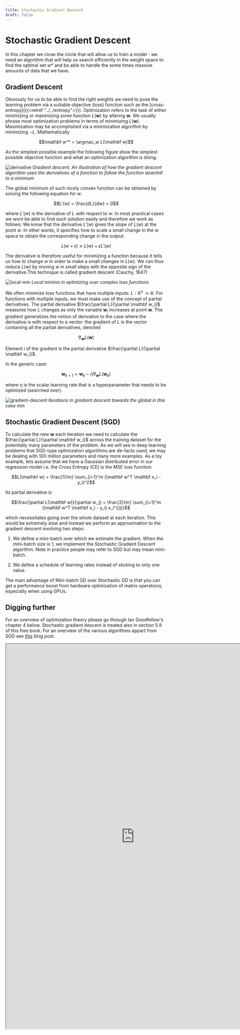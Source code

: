 ```yaml
---
title: Stochastic Gradient Descent
draft: false
---
```


# Stochastic Gradient Descent

In this chapter we close the circle that will allow us to train a model - we need an algorithm that will help us search efficiently in the weight space to find the optimal set $w*$ and be able to handle the some times massive amounts of data that we have. 

## Gradient Descent

Obviously for us to be able to find the right weights we need to pose the learning problem via a suitable objective (loss) function such as the [cross-entropy]({{<relref "../../entropy">}}).  Optimization refers to the task of either minimizing or maximizing some function $L(\mathbf w)$ by altering $\mathbf w$. We usually phrase most optimization problems in terms of minimizing $L(\mathbf w)$. Maximization may be accomplished via a minimization algorithm by minimizing $−L$. Mathematically

$$\mathbf w^* = \argmax_w L(\mathbf w)$$

As the simplest possible example the following figure show the simplest possible objective function and what an optimization algorithm is doing. 

![derivative](images/derivative.png)
*Gradient descent. An illustration of how the gradient descent algorithm uses the derivatives of a function to follow the function downhill to a minimum*

The global minimum of such nicely convex function can be obtained by solving the following equation for $w$: 

$$L'(w) = \frac{dL}{dw} = 0$$ 

where $L'(w)$ is the derivative of $L$ with respect to $w$. In most practical cases we wont be able to find such solution easily and therefore we work as follows: We know that the  derivative $L'(w)$ gives the slope of $L(w)$ at the point $w$. In other words, it speciﬁes how to scale a small change in the $w$ space to obtain the corresponding change in the output: 

$$ L(w + \epsilon) \approx L(w) + \epsilon L'(w)$$

The derivative is therefore useful for minimizing a function because it tells us how to change $w$ in order to make a small changes in $L(w$). We can thus reduce $L(w)$ by moving $w$ in small steps with the opposite sign of the derivative.This technique is called gradient descent (Cauchy, 1847) 

![local-min](images/local-min.png)
*Local minima in optimizing over complex loss functions*

We often minimize loss functions that have multiple inputs: $L: \mathbb R^n→ \mathbb R$. For functions with multiple inputs, we must make use of the concept of partial derivatives. The partial derivative $\frac{\partial L}{\partial \mathbf w_i}$ measures how $L$ changes as only the variable $\mathbf w_i$ increases at point $\mathbf w$. The _gradient_ generalizes the notion of derivative to the case where the derivative is with respect to a vector: the gradient of $L$ is the vector containing all the partial derivatives, denoted

$$\nabla_{\mathbf w} L(\mathbf w)$$

Element $i$ of the gradient is the partial derivative $\frac{\partial L}{\partial \mathbf w_i}$.

In the generic case: 

$$\mathbf w_{k+1} = \mathbf w_k - \eta \nabla_{\mathbf w} L(\mathbf w_k)$$

where $\eta$ is the scalar learning rate that is a hyperparameter that needs to be optimized (searched over). 

![gradient-descent](images/gradient-descent.png)
*Iterations in gradient descent towards the global in this case min*


## Stochastic Gradient Descent (SGD)

To calculate the new $\mathbf w$ each iteration we need to calculate the $\frac{\partial L}{\partial \mathbf w_i}$ across the training dataset for the potentially many parameters of the problem. As we will see in deep learning problems that SGD-type optimization algorithms are de-facto used, we may be dealing with 100 million parameters and many more examples. As a toy example, lets assume that we have a Gaussian distributed error in our regression model i.e. the Cross Entropy (CE) is the MSE loss function 

$$L(\mathbf w) = \frac{1}{m} \sum_{i=1}^m (\mathbf w^T \mathbf x_i - y_i)^2$$

Its partial derivative is 

$$\frac{\partial L(\mathbf w)}{\partial w_j} = \frac{2}{m} \sum_{i=1}^m (\mathbf w^T \mathbf x_i - y_i) x_i^{(j)}$$

which necessitates going over the whole dataset at each iteration. This would be extremely slow and instead we perform an approximation to the gradient descent involving two steps:

1. We define a mini-batch over which we estimate the gradient. When the mini-batch size is 1, we implement the Stochastic Gradient Descent algorithm. Note in practice people may refer to SGD but may mean mini-batch. 
   
2. We define a schedule of learning rates instead of sticking to only one value. 

The main advantage of Mini-batch GD over Stochastic GD is that you can get a performance boost from hardware optimization of matrix operations, especially when using GPUs.


## Digging further

For an overview of optimization theory please go through Ian Goodfellow's chapter 4 below. Stochastic gradient descent is treated also in section 5.9 of this free book. For an overview of the various algorithms appart from SGD see [this](https://ruder.io/optimizing-gradient-descent/index.html) blog post. 

<iframe src="https://www.deeplearningbook.org/contents/numerical.html" width="800" height="1200"></iframe>
